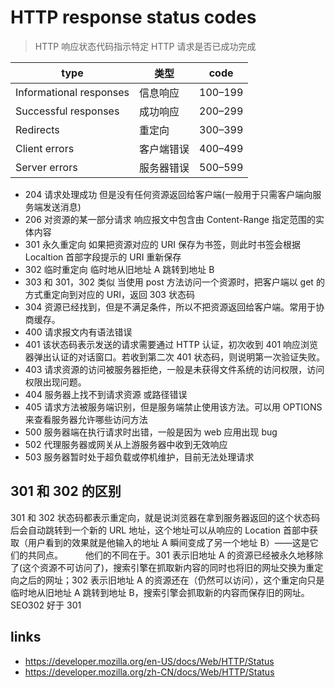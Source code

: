 # HTTP response status codes

> HTTP 响应状态代码指示特定 HTTP 请求是否已成功完成

| type                    | 类型       | code    |
| ----------------------- | ---------- | ------- |
| Informational responses | 信息响应   | 100–199 |
| Successful responses    | 成功响应   | 200–299 |
| Redirects               | 重定向     | 300–399 |
| Client errors           | 客户端错误 | 400–499 |
| Server errors           | 服务器错误 | 500–599 |

- 204 请求处理成功 但是没有任何资源返回给客户端(一般用于只需客户端向服务端发送消息)
- 206 对资源的某一部分请求 响应报文中包含由 Content-Range 指定范围的实体内容
- 301 永久重定向 如果把资源对应的 URI 保存为书签，则此时书签会根据 Localtion 首部字段提示的 URI 重新保存
- 302 临时重定向 临时地从旧地址 A 跳转到地址 B
- 303 和 301，302 类似 当使用 post 方法访问一个资源时，把客户端以 get 的方式重定向到对应的 URI，返回 303 状态码
- 304 资源已经找到，但是不满足条件，所以不把资源返回给客户端。常用于协商缓存。
- 400 请求报文内有语法错误
- 401 该状态码表示发送的请求需要通过 HTTP 认证，初次收到 401 响应浏览器弹出认证的对话窗口。若收到第二次 401 状态码，则说明第一次验证失败。
- 403 请求资源的访问被服务器拒绝，一般是未获得文件系统的访问权限，访问权限出现问题。
- 404 服务器上找不到请求资源 或路径错误
- 405 请求方法被服务端识别，但是服务端禁止使用该方法。可以用 OPTIONS 来查看服务器允许哪些访问方法
- 500 服务器端在执行请求时出错，一般是因为 web 应用出现 bug
- 502 代理服务器或网关从上游服务器中收到无效响应
- 503 服务器暂时处于超负载或停机维护，目前无法处理请求

## 301 和 302 的区别

301 和 302 状态码都表示重定向，就是说浏览器在拿到服务器返回的这个状态码后会自动跳转到一个新的 URL 地址，这个地址可以从响应的 Location 首部中获取（用户看到的效果就是他输入的地址 A 瞬间变成了另一个地址 B）——这是它们的共同点。
   他们的不同在于。301 表示旧地址 A 的资源已经被永久地移除了(这个资源不可访问了)，搜索引擎在抓取新内容的同时也将旧的网址交换为重定向之后的网址；302 表示旧地址 A 的资源还在（仍然可以访问），这个重定向只是临时地从旧地址 A 跳转到地址 B，搜索引擎会抓取新的内容而保存旧的网址。 SEO302 好于 301

## links

- https://developer.mozilla.org/en-US/docs/Web/HTTP/Status
- https://developer.mozilla.org/zh-CN/docs/Web/HTTP/Status
